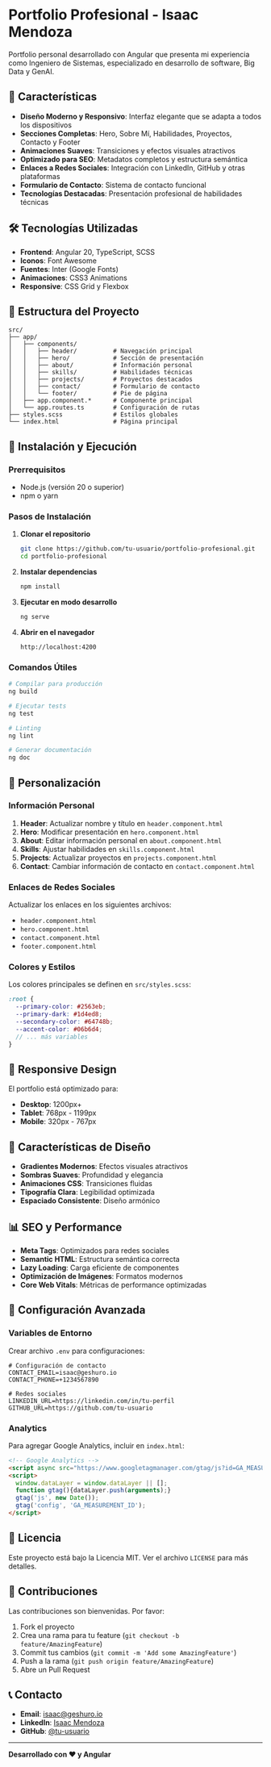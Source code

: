 # Portfolio Profesional - Isaac Mendoza

Portfolio personal desarrollado con Angular que presenta mi experiencia como Ingeniero de Sistemas, especializado en desarrollo de software, Big Data y GenAI.

## 🚀 Características

- **Diseño Moderno y Responsivo**: Interfaz elegante que se adapta a todos los dispositivos
- **Secciones Completas**: Hero, Sobre Mí, Habilidades, Proyectos, Contacto y Footer
- **Animaciones Suaves**: Transiciones y efectos visuales atractivos
- **Optimizado para SEO**: Metadatos completos y estructura semántica
- **Enlaces a Redes Sociales**: Integración con LinkedIn, GitHub y otras plataformas
- **Formulario de Contacto**: Sistema de contacto funcional
- **Tecnologías Destacadas**: Presentación profesional de habilidades técnicas

## 🛠️ Tecnologías Utilizadas

- **Frontend**: Angular 20, TypeScript, SCSS
- **Iconos**: Font Awesome
- **Fuentes**: Inter (Google Fonts)
- **Animaciones**: CSS3 Animations
- **Responsive**: CSS Grid y Flexbox

## 📁 Estructura del Proyecto

```
src/
├── app/
│   ├── components/
│   │   ├── header/          # Navegación principal
│   │   ├── hero/            # Sección de presentación
│   │   ├── about/           # Información personal
│   │   ├── skills/          # Habilidades técnicas
│   │   ├── projects/        # Proyectos destacados
│   │   ├── contact/         # Formulario de contacto
│   │   └── footer/          # Pie de página
│   ├── app.component.*      # Componente principal
│   └── app.routes.ts        # Configuración de rutas
├── styles.scss              # Estilos globales
└── index.html               # Página principal
```

## 🚀 Instalación y Ejecución

### Prerrequisitos

- Node.js (versión 20 o superior)
- npm o yarn

### Pasos de Instalación

1. **Clonar el repositorio**
   ```bash
   git clone https://github.com/tu-usuario/portfolio-profesional.git
   cd portfolio-profesional
   ```

2. **Instalar dependencias**
   ```bash
   npm install
   ```

3. **Ejecutar en modo desarrollo**
   ```bash
   ng serve
   ```

4. **Abrir en el navegador**
   ```
   http://localhost:4200
   ```

### Comandos Útiles

```bash
# Compilar para producción
ng build

# Ejecutar tests
ng test

# Linting
ng lint

# Generar documentación
ng doc
```

## 📝 Personalización

### Información Personal

1. **Header**: Actualizar nombre y título en `header.component.html`
2. **Hero**: Modificar presentación en `hero.component.html`
3. **About**: Editar información personal en `about.component.html`
4. **Skills**: Ajustar habilidades en `skills.component.html`
5. **Projects**: Actualizar proyectos en `projects.component.html`
6. **Contact**: Cambiar información de contacto en `contact.component.html`

### Enlaces de Redes Sociales

Actualizar los enlaces en los siguientes archivos:
- `header.component.html`
- `hero.component.html`
- `contact.component.html`
- `footer.component.html`

### Colores y Estilos

Los colores principales se definen en `src/styles.scss`:

```scss
:root {
  --primary-color: #2563eb;
  --primary-dark: #1d4ed8;
  --secondary-color: #64748b;
  --accent-color: #06b6d4;
  // ... más variables
}
```

## 📱 Responsive Design

El portfolio está optimizado para:
- **Desktop**: 1200px+
- **Tablet**: 768px - 1199px
- **Mobile**: 320px - 767px

## 🎨 Características de Diseño

- **Gradientes Modernos**: Efectos visuales atractivos
- **Sombras Suaves**: Profundidad y elegancia
- **Animaciones CSS**: Transiciones fluidas
- **Tipografía Clara**: Legibilidad optimizada
- **Espaciado Consistente**: Diseño armónico

## 📊 SEO y Performance

- **Meta Tags**: Optimizados para redes sociales
- **Semantic HTML**: Estructura semántica correcta
- **Lazy Loading**: Carga eficiente de componentes
- **Optimización de Imágenes**: Formatos modernos
- **Core Web Vitals**: Métricas de performance optimizadas

## 🔧 Configuración Avanzada

### Variables de Entorno

Crear archivo `.env` para configuraciones:

```env
# Configuración de contacto
CONTACT_EMAIL=isaac@geshuro.io
CONTACT_PHONE=+1234567890

# Redes sociales
LINKEDIN_URL=https://linkedin.com/in/tu-perfil
GITHUB_URL=https://github.com/tu-usuario
```

### Analytics

Para agregar Google Analytics, incluir en `index.html`:

```html
<!-- Google Analytics -->
<script async src="https://www.googletagmanager.com/gtag/js?id=GA_MEASUREMENT_ID"></script>
<script>
  window.dataLayer = window.dataLayer || [];
  function gtag(){dataLayer.push(arguments);}
  gtag('js', new Date());
  gtag('config', 'GA_MEASUREMENT_ID');
</script>
```

## 📄 Licencia

Este proyecto está bajo la Licencia MIT. Ver el archivo `LICENSE` para más detalles.

## 🤝 Contribuciones

Las contribuciones son bienvenidas. Por favor:

1. Fork el proyecto
2. Crea una rama para tu feature (`git checkout -b feature/AmazingFeature`)
3. Commit tus cambios (`git commit -m 'Add some AmazingFeature'`)
4. Push a la rama (`git push origin feature/AmazingFeature`)
5. Abre un Pull Request

## 📞 Contacto

- **Email**: isaac@geshuro.io
- **LinkedIn**: [Isaac Mendoza](https://linkedin.com/in/tu-perfil)
- **GitHub**: [@tu-usuario](https://github.com/tu-usuario)

---

**Desarrollado con ❤️ y Angular**
